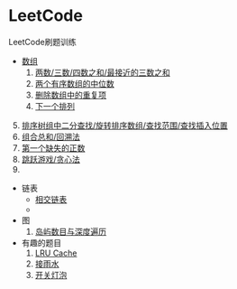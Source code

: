 # LeetCode
LeetCode刷题训练

- [数组](https://leetcode-cn.com/tag/array/)
  1. [两数/三数/四数之和/最接近的三数之和](array/两数之和.md)
  2. [两个有序数组的中位数](array/两个有序数组的中位数.md)
  3. [删除数组中的重复项](array/删除重复项.md)
  4. [下一个排列](array/排列.md)
5. [排序树组中二分查找/旋转排序数组/查找范围/查找插入位置](array/排序数组中的二分查找.md)
  6. [组合总和/回溯法](array/组合总和与回溯法.md)
  7. [第一个缺失的正数](array/第一个缺失的正数.md)
  8. [跳跃游戏/贪心法](array/跳跃游戏.md)
  9. 
- 链表
  - [相交链表](linklist/相交链表.md)
  - 
- 图
  1. [岛屿数目与深度遍历](grid/岛屿数目与图的深度遍历.md)
- 有趣的题目
  1. [LRU Cache](funny/LRU缓存.md)
  2. [接雨水](funny/接雨水.md)
  3. [开关灯泡](funny/开关灯泡.md)

